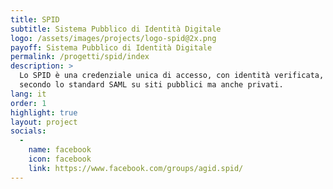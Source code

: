 ```yaml
---
title: SPID
subtitle: Sistema Pubblico di Identità Digitale
logo: /assets/images/projects/logo-spid@2x.png
payoff: Sistema Pubblico di Identità Digitale
permalink: /progetti/spid/index
description: >
  Lo SPID è una credenziale unica di accesso, con identità verificata, che può essere integrata
  secondo lo standard SAML su siti pubblici ma anche privati.
lang: it
order: 1
highlight: true
layout: project
socials:
  -
    name: facebook
    icon: facebook
    link: https://www.facebook.com/groups/agid.spid/
---
```

